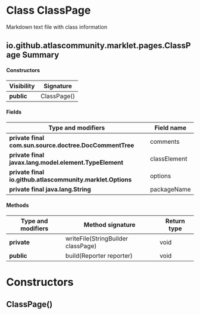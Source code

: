 Class ClassPage
===============
Markdown text file with class information

io.github.atlascommunity.marklet.pages.ClassPage Summary
-------
#### Constructors
| Visibility | Signature   |
| ---------- | ----------- |
| **public** | ClassPage() |
#### Fields
| Type and modifiers                                         | Field name   |
| ---------------------------------------------------------- | ------------ |
| **private final com.sun.source.doctree.DocCommentTree**    | comments     |
| **private final javax.lang.model.element.TypeElement**     | classElement |
| **private final io.github.atlascommunity.marklet.Options** | options      |
| **private final java.lang.String**                         | packageName  |
#### Methods
| Type and modifiers | Method signature                   | Return type |
| ------------------ | ---------------------------------- | ----------- |
| **private**        | writeFile(StringBuilder classPage) | void        |
| **public**         | build(Reporter reporter)           | void        |

Constructors
============
ClassPage()
-----------


